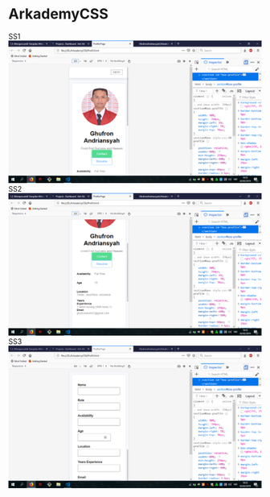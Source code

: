 # ArkademyCSS
SS1
![alt text](https://github.com/GhufronAndriansyah/ArkademyCSS/blob/master/Screenshot%20(200).png)
SS2
![alt text](https://github.com/GhufronAndriansyah/ArkademyCSS/blob/master/Screenshot%20(201).png)
SS3
![alt text](https://github.com/GhufronAndriansyah/ArkademyCSS/blob/master/Screenshot%20(202).png)
